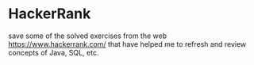 # HackerRank
save some of the solved exercises from the web https://www.hackerrank.com/ that have helped me to refresh and review concepts of Java, SQL, etc.